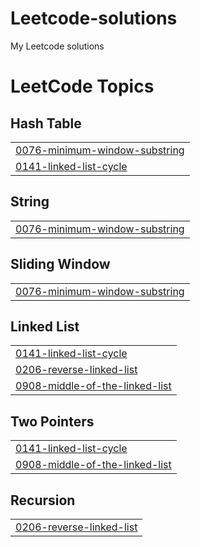 # Leetcode-solutions
My Leetcode solutions

<!---LeetCode Topics Start-->
# LeetCode Topics
## Hash Table
|  |
| ------- |
| [0076-minimum-window-substring](https://github.com/pranavsurya77/Leetcode-solutions/tree/master/0076-minimum-window-substring) |
| [0141-linked-list-cycle](https://github.com/pranavsurya77/Leetcode-solutions/tree/master/0141-linked-list-cycle) |
## String
|  |
| ------- |
| [0076-minimum-window-substring](https://github.com/pranavsurya77/Leetcode-solutions/tree/master/0076-minimum-window-substring) |
## Sliding Window
|  |
| ------- |
| [0076-minimum-window-substring](https://github.com/pranavsurya77/Leetcode-solutions/tree/master/0076-minimum-window-substring) |
## Linked List
|  |
| ------- |
| [0141-linked-list-cycle](https://github.com/pranavsurya77/Leetcode-solutions/tree/master/0141-linked-list-cycle) |
| [0206-reverse-linked-list](https://github.com/pranavsurya77/Leetcode-solutions/tree/master/0206-reverse-linked-list) |
| [0908-middle-of-the-linked-list](https://github.com/pranavsurya77/Leetcode-solutions/tree/master/0908-middle-of-the-linked-list) |
## Two Pointers
|  |
| ------- |
| [0141-linked-list-cycle](https://github.com/pranavsurya77/Leetcode-solutions/tree/master/0141-linked-list-cycle) |
| [0908-middle-of-the-linked-list](https://github.com/pranavsurya77/Leetcode-solutions/tree/master/0908-middle-of-the-linked-list) |
## Recursion
|  |
| ------- |
| [0206-reverse-linked-list](https://github.com/pranavsurya77/Leetcode-solutions/tree/master/0206-reverse-linked-list) |
<!---LeetCode Topics End-->